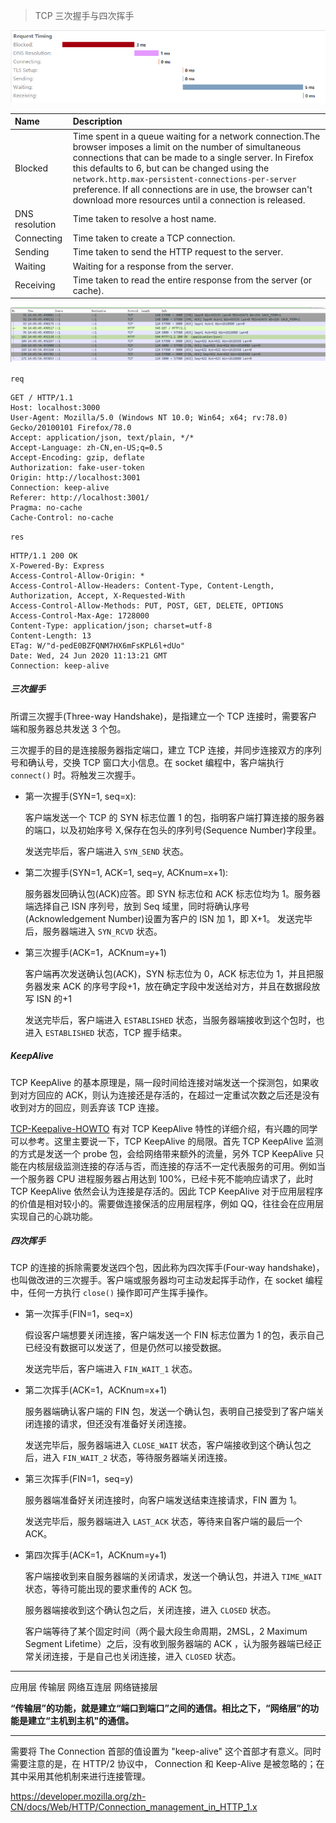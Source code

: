 > TCP 三次握手与四次挥手

![](https://raw.githubusercontent.com/fivge/hexo-pic/master/2020/20200624184412.png)

| Name           | Description                                                                                                                                                                                                                                                                                                                                                                                             |
| :------------- | :------------------------------------------------------------------------------------------------------------------------------------------------------------------------------------------------------------------------------------------------------------------------------------------------------------------------------------------------------------------------------------------------------ |
| Blocked        | Time spent in a queue waiting for a network connection.The browser imposes a limit on the number of simultaneous connections that can be made to a single server. In Firefox this defaults to 6, but can be changed using the `network.http.max-persistent-connections-per-server` preference. If all connections are in use, the browser can't download more resources until a connection is released. |
| DNS resolution | Time taken to resolve a host name.                                                                                                                                                                                                                                                                                                                                                                      |
| Connecting     | Time taken to create a TCP connection.                                                                                                                                                                                                                                                                                                                                                                  |
| Sending        | Time taken to send the HTTP request to the server.                                                                                                                                                                                                                                                                                                                                                      |
| Waiting        | Waiting for a response from the server.                                                                                                                                                                                                                                                                                                                                                                 |
| Receiving      | Time taken to read the entire response from the server (or cache).                                                                                                                                                                                                                                                                                                                                      |

![](https://raw.githubusercontent.com/fivge/hexo-pic/master/2020/20200624151109.png)

`req`

```http
GET / HTTP/1.1
Host: localhost:3000
User-Agent: Mozilla/5.0 (Windows NT 10.0; Win64; x64; rv:78.0) Gecko/20100101 Firefox/78.0
Accept: application/json, text/plain, */*
Accept-Language: zh-CN,en-US;q=0.5
Accept-Encoding: gzip, deflate
Authorization: fake-user-token
Origin: http://localhost:3001
Connection: keep-alive
Referer: http://localhost:3001/
Pragma: no-cache
Cache-Control: no-cache
```

`res`

```http
HTTP/1.1 200 OK
X-Powered-By: Express
Access-Control-Allow-Origin: *
Access-Control-Allow-Headers: Content-Type, Content-Length, Authorization, Accept, X-Requested-With
Access-Control-Allow-Methods: PUT, POST, GET, DELETE, OPTIONS
Access-Control-Max-Age: 1728000
Content-Type: application/json; charset=utf-8
Content-Length: 13
ETag: W/"d-pedE0BZFQNM7HX6mFsKPL6l+dUo"
Date: Wed, 24 Jun 2020 11:13:21 GMT
Connection: keep-alive
```

##### 三次握手

所谓三次握手(Three-way Handshake)，是指建立一个 TCP 连接时，需要客户端和服务器总共发送 3 个包。

三次握手的目的是连接服务器指定端口，建立 TCP 连接，并同步连接双方的序列号和确认号，交换 TCP 窗口大小信息。在 socket 编程中，客户端执行 `connect()` 时。将触发三次握手。

- 第一次握手(SYN=1, seq=x):

  客户端发送一个 TCP 的 SYN 标志位置 1 的包，指明客户端打算连接的服务器的端口，以及初始序号 X,保存在包头的序列号(Sequence Number)字段里。

  发送完毕后，客户端进入 `SYN_SEND` 状态。

- 第二次握手(SYN=1, ACK=1, seq=y, ACKnum=x+1):

  服务器发回确认包(ACK)应答。即 SYN 标志位和 ACK 标志位均为 1。服务器端选择自己 ISN 序列号，放到 Seq 域里，同时将确认序号(Acknowledgement Number)设置为客户的 ISN 加 1，即 X+1。 发送完毕后，服务器端进入 `SYN_RCVD` 状态。

- 第三次握手(ACK=1，ACKnum=y+1)

  客户端再次发送确认包(ACK)，SYN 标志位为 0，ACK 标志位为 1，并且把服务器发来 ACK 的序号字段+1，放在确定字段中发送给对方，并且在数据段放写 ISN 的+1

  发送完毕后，客户端进入 `ESTABLISHED` 状态，当服务器端接收到这个包时，也进入 `ESTABLISHED` 状态，TCP 握手结束。

##### KeepAlive

TCP KeepAlive 的基本原理是，隔一段时间给连接对端发送一个探测包，如果收到对方回应的 ACK，则认为连接还是存活的，在超过一定重试次数之后还是没有收到对方的回应，则丢弃该 TCP 连接。

[TCP-Keepalive-HOWTO](http://www.tldp.org/HOWTO/html_single/TCP-Keepalive-HOWTO/) 有对 TCP KeepAlive 特性的详细介绍，有兴趣的同学可以参考。这里主要说一下，TCP KeepAlive 的局限。首先 TCP KeepAlive 监测的方式是发送一个 probe 包，会给网络带来额外的流量，另外 TCP KeepAlive 只能在内核层级监测连接的存活与否，而连接的存活不一定代表服务的可用。例如当一个服务器 CPU 进程服务器占用达到 100%，已经卡死不能响应请求了，此时 TCP KeepAlive 依然会认为连接是存活的。因此 TCP KeepAlive 对于应用层程序的价值是相对较小的。需要做连接保活的应用层程序，例如 QQ，往往会在应用层实现自己的心跳功能。

##### 四次挥手

TCP 的连接的拆除需要发送四个包，因此称为四次挥手(Four-way handshake)，也叫做改进的三次握手。客户端或服务器均可主动发起挥手动作，在 socket 编程中，任何一方执行 `close()` 操作即可产生挥手操作。

- 第一次挥手(FIN=1，seq=x)

  假设客户端想要关闭连接，客户端发送一个 FIN 标志位置为 1 的包，表示自己已经没有数据可以发送了，但是仍然可以接受数据。

  发送完毕后，客户端进入 `FIN_WAIT_1` 状态。

- 第二次挥手(ACK=1，ACKnum=x+1)

  服务器端确认客户端的 FIN 包，发送一个确认包，表明自己接受到了客户端关闭连接的请求，但还没有准备好关闭连接。

  发送完毕后，服务器端进入 `CLOSE_WAIT` 状态，客户端接收到这个确认包之后，进入 `FIN_WAIT_2` 状态，等待服务器端关闭连接。

- 第三次挥手(FIN=1，seq=y)

  服务器端准备好关闭连接时，向客户端发送结束连接请求，FIN 置为 1。

  发送完毕后，服务器端进入 `LAST_ACK` 状态，等待来自客户端的最后一个 ACK。

- 第四次挥手(ACK=1，ACKnum=y+1)

  客户端接收到来自服务器端的关闭请求，发送一个确认包，并进入 `TIME_WAIT`状态，等待可能出现的要求重传的 ACK 包。

  服务器端接收到这个确认包之后，关闭连接，进入 `CLOSED` 状态。

  客户端等待了某个固定时间（两个最大段生命周期，2MSL，2 Maximum Segment Lifetime）之后，没有收到服务器端的 ACK ，认为服务器端已经正常关闭连接，于是自己也关闭连接，进入 `CLOSED` 状态。

---

应用层 传输层 网络互连层 网络链接层

**“传输层”的功能，就是建立“端口到端口”之间的通信。相比之下，“网络层”的功能是建立“主机到主机"的通信。**

---

需要将 The Connection 首部的值设置为 "keep-alive" 这个首部才有意义。同时需要注意的是，在 HTTP/2 协议中， Connection 和 Keep-Alive 是被忽略的；在其中采用其他机制来进行连接管理。

https://developer.mozilla.org/zh-CN/docs/Web/HTTP/Connection_management_in_HTTP_1.x
